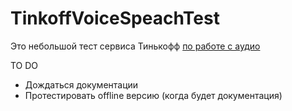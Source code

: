 # TinkoffVoiceSpeachTest

Это небольшой тест сервиса Тинькофф [по работе с аудио](https://voicekit.tinkoff.ru/)

TO DO  
 - Дождаться документации  
 - Протестировать offline версию (когда будет документация)